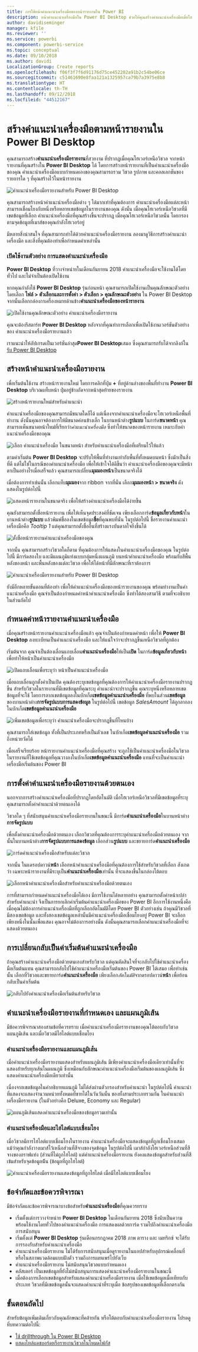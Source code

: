 ```yaml
---
title: การใช้หน้าคำแนะนำเครื่องมือของหน้ารายงานใน Power BI
description: หน้าคำแนะนำเครื่องมือใน Power BI Desktop ช่วยให้คุณสร้างคำแนะนำเครื่องมือเมื่อโฮเวอร์ที่สวยงาม สำหรับวิชวลในรายงานของคุณ
author: davidiseminger
manager: kfile
ms.reviewer: ''
ms.service: powerbi
ms.component: powerbi-service
ms.topic: conceptual
ms.date: 09/10/2018
ms.author: davidi
LocalizationGroup: Create reports
ms.openlocfilehash: f06f3f7f6d91176d75ce452202a91b2c54be06ce
ms.sourcegitcommit: c51461690e8faa121a1325957ca79b7a3975e8b8
ms.translationtype: HT
ms.contentlocale: th-TH
ms.lasthandoff: 09/12/2018
ms.locfileid: "44512167"
---
```

# <a name="create-tooltips-based-on-report-pages-in-power-bi-desktop"></a>สร้างคำแนะนำเครื่องมือตามหน้ารายงานใน Power BI Desktop
คุณสามารถสร้าง**คำแนะนำเครื่องมือรายงาน**ที่สวยงาม ที่ปรากฏเมื่อคุณโฮเวอร์เหนือวิชวล จากหน้ารายงานที่คุณสร้างใน **Power BI Desktop** ได้ โดยการสร้างหน้ารายงานที่เป็นคำแนะนำเครื่องมือของคุณ คำแนะนำเครื่องมือแบบกำหนดเองของคุณสามารถรวม วิชวล รูปภาพ และคอลเลกชันของรายการใด ๆ ที่คุณสร้างไว้ในหน้ารายงาน 

![คำแนะนำเครื่องมือรายงานสำหรับ Power BI Desktop](media/desktop-tooltips/desktop-tooltips_00a.png)

คุณสามารถสร้างหน้าคำแนะนำเครื่องมือต่าง ๆ ได้มากเท่าที่คุณต้องการ คำแนะนำเครื่องมือแต่ละหน้า สามารถเชื่อมโยงกับหนึ่งหรือหลายเขตข้อมูลในรายงานของคุณ ดังนั้น เมื่อคุณโฮเวอร์เหนือวิชวลที่มีเขตข้อมูลที่เลือก คำแนะนำเครื่องมือที่คุณสร้างขึ้นจะปรากฏ เมื่อคุณโฮเวอร์เหนือวิชวลนั้น โดยกรองตามจุดข้อมูลที่เมาส์ของคุณกำลังโฮเวอร์อยู่ 

มีหลายสิ่งน่าสนใจ ที่คุณสามารถทำได้ด้วยคำแนะนำเครื่องมือรายงาน ลองมาดูวิธีการสร้างคำแนะนำเครื่องมือ และสิ่งที่คุณต้องทำเพื่อกำหนดค่าเหล่านั้น

### <a name="enable-the-tooltips-preview"></a>เปิดใช้งานตัวอย่าง การแสดงคำแนะนำเครื่องมือ 
**Power BI Desktop** ที่วางจำหน่ายในเดือนกันยายน 2018 คำแนะนำเครื่องมือจะใช้งานได้โดยทั่วไป และไม่จำเป็นต้องเปิดใช้งาน 

หากคุณกำลังใช้ **Power BI Desktop** รุ่นก่อนหน้า คุณสามารถเปิดใช้งานเป็นคุณลักษณะตัวอย่างโดยเลือก **ไฟล์ > ตัวเลือกและการตั้งค่า > ตัวเลือก > คุณลักษณะตัวอย่าง** ใน Power BI Desktop จากนั้นเลือกกล่องกาเครื่องหมายด้านข้าง**คำแนะนำเครื่องมือของหน้ารายงาน** 

![เปิดใช้งานคุณลักษณะตัวอย่าง คำแนะนำเครื่องมือรายงาน](media/desktop-tooltips/desktop-tooltips_01.png)

คุณจะต้องรีสตาร์ท **Power BI Desktop** หลังจากที่คุณทำการเลือกเพื่อเปิดใช้งานเวอร์ชันตัวอย่างของ คำแนะนำเครื่องมือรายงานแล้ว

เราแนะนำให้อัปเกรดเป็นเวอร์ชันล่าสุด**Power BI Desktop**เสมอ ซึ่งคุณสามารถรับได้จากลิงก์ใน[รับ Power BI Desktop](desktop-get-the-desktop.md) 

## <a name="create-a-report-tooltip-page"></a>สร้างหน้าคำแนะนำเครื่องมือรายงาน
เพื่อเริ่มต้นใช้งาน สร้างหน้ารายงานใหม่ โดยการคลิกที่ปุ่ม **+** ที่อยู่ด้านล่างของพื้นที่ทำงาน **Power BI Desktop** บริเวณแท็บหน้า ปุ่มอยู่ข้างถัดจากหน้าสุดท้ายของรายงาน 

![สร้างหน้ารายงานใหม่สำหรับคำแนะนำ](media/desktop-tooltips/desktop-tooltips_02.png)

คำแนะนำเครื่องมือของคุณสามารถมีขนาดใดก็ได้ แต่เนื่องจากคำแนะนำเครื่องมือจะโฮเวอร์เหนือพื้นที่ทำงาน ดังนั้นคุณอาจต้องการให้มีขนาดค่อนข้างเล็ก ในบานหน้าต่าง**รูปแบบ** ในการ์ด**ขนาดหน้า** คุณสามารถเห็นขนาดหน้าใหม่ที่เรียกว่า*คำแนะนำเครื่องมือ* ซึ่งทำให้ขนาดของหน้ารายงาน เหมาะกับคำแนะนำเครื่องมือของคุณ

![เลือก คำแนะนำเครื่องมือ ในขนาดหน้า สำหรับคำแนะนำเครื่องมือที่เตรียมไว้ให้แล้ว](media/desktop-tooltips/desktop-tooltips_03.png)

ตามค่าเริ่มต้น **Power BI Desktop** จะปรับให้พื้นที่ทำงานเท่ากับพื้นที่ทั้งหมดบนหน้า ซึ่งมักเป็นสิ่งที่ดี แต่ไม่ใช่ในกรณีของคำแนะนำเครื่องมือ เพื่อให้เข้าใจได้ดีขึ้นว่า คำแนะนำเครื่องมือของคุณจะมีหน้าตาเป็นอย่างไรเมื่อเสร็จแล้ว คุณสามารถเปลี่ยน**มุมมองหน้า**เป็นขนาดจริงได้ 

เมื่อต้องการทำเช่นนั้น เลือกแท็บ**มุมมอง**จาก ribbon จากที่นั่น เลือก**มุมมองหน้า > ขนาดจริง** ดังแสดงในรูปต่อไปนี้

![แสดงหน้ารายงานในขนาดจริง เพื่อให้สร้างคำแนะนำเครื่องมือได้ง่ายขึ้น](media/desktop-tooltips/desktop-tooltips_04.png)

คุณยังสามารถตั้งชื่อหน้ารายงาน เพื่อให้เห็นจุดประสงค์ที่ชัดเจน เพียงเลือกการ์ด**ข้อมูลเกี่ยวกับหน้า**ในบานหน้าต่าง**รูปแบบ** แล้วพิมพ์ชื่อลงในเขตข้อมูล**ชื่อ**ที่คุณพบที่นั่น ในรูปต่อไปนี้ ชื่อรายงานคำแนะนำเครื่องมือคือ *Tooltip 1* แต่คุณสามารถตั้งชื่ออื่นที่สร้างแรงบันดาลใจยิ่งขึ้นได้

![ตั้งชื่อหน้ารายงานคำแนะนำเครื่องมือของคุณ](media/desktop-tooltips/desktop-tooltips_05.png)

จากนั้น คุณสามารถสร้างวิชวลใดก็ตาม ที่คุณต้องการให้แสดงในคำแนะนำเครื่องมือของคุณ ในรูปต่อไปนี้ มีการ์ดสองใบ และมีแผนภูมิแท่งแบบกลุ่มหนึ่งแผนภูมิ บนหน้าคำแนะนำเครื่องมือ พร้อมกับสีพื้นหลังของหน้า และพื้นหลังของแต่ละวิชวล เพื่อให้ได้หน้าที่มีลักษณะที่เราต้องการ

![คำแนะนำเครื่องมือรายงานสำหรับ Power BI Desktop](media/desktop-tooltips/desktop-tooltips_06.png)

ยังมีอีกหลายขั้นตอนที่ต้องทำ เพื่อให้คำแนะนำเครื่องมือของหน้ารายงานของคุณ พร้อมทำงานเป็นคำแนะนำเครื่องมือ คุณจำเป็นต้องกำหนดค่าหน้าคำแนะนำเครื่องมือ ซึ่งทำได้สองสามวิธี ตามที่จะอธิบายในส่วนถัดไป 

## <a name="configure-your-tooltip-report-page"></a>กำหนดค่าหน้ารายงานคำแนะนำเครื่องมือ

เมื่อคุณสร้างหน้ารายงานคำแนะนำเครื่องมือแล้ว คุณจำเป็นต้องกำหนดค่าหน้า เพื่อให้ **Power BI Desktop** ลงทะเบียนเป็นคำแนะนำเครื่องมือ และให้แน่ใจว่าจะปรากฏขึ้นเหนือวิชวลที่ถูกต้อง

เริ่มต้นจาก คุณจำเป็นต้องเลื่อนแถบเลื่อน**คำแนะนำเครื่องมือ**ให้เป็น**เปิด** ในการ์ด**ข้อมูลเกี่ยวกับหน้า** เพื่อทำให้หน้าเป็นคำแนะนำเครื่องมือ 

![เปิดแถบเลื่อนเพื่อระบุว่า หน้าเป็นคำแนะนำเครื่องมือ](media/desktop-tooltips/desktop-tooltips_07.png)

เมื่อแถบเลื่อนถูกตั้งค่าเป็นเปิด คุณต้องระบุเขตข้อมูลที่คุณต้องการให้คำแนะนำเครื่องมือรายงานปรากฏขึ้น สำหรับวิชวลในรายงานที่มีเขตข้อมูลที่คุณระบุ คำแนะนำจะปรากฏขึ้น คุณระบุหนึ่งหรือหลายเขตข้อมูลที่จะใช้ โดยการลากเขตข้อมูลลงในบักเก็ต**เขตข้อมูลคำแนะนำเครื่องมือ** ที่พบในส่วน**เขตข้อมูล**ของบานหน้าต่าง**การจัดรูปแบบการแสดงข้อมูล** ในรูปต่อไปนี้ เขตข้อมูล *SalesAmount* ได้ถูกลากลงในบักเก็ต**เขตข้อมูลคำแนะนำเครื่องมือ**

![เพิ่มเขตข้อมูลเพื่อระบุว่า คำแนะนำเครื่องมือจะปรากฏขึ้นที่ไหนบ้าง](media/desktop-tooltips/desktop-tooltips_08.png)
 
คุณสามารถใส่เขตข้อมูล ทั้งที่เป็นประเภทหรือเป็นตัวเลข ในบักเก็ต**เขตข้อมูลคำแนะนำเครื่องมือ** รวมถึงหน่วยวัดได้

เมื่อเสร็จเรียบร้อย หน้ารายงานคำแนะนำเครื่องมือที่คุณสร้าง จะถูกใช้เป็นคำแนะนำเครื่องมือในวิชวล ในรายงานที่ใช้เขตข้อมูลที่คุณวางลงในบักเก็ต**เขตข้อมูลคำแนะนำเครื่องมือ** แทนที่จะเป็นคำแนะนำเครื่องมือเริ่มต้นของ Power BI

## <a name="manually-setting-a-report-tooltip"></a>การตั้งค่าคำแนะนำเครื่องมือรายงานด้วยตนเอง

นอกจากการสร้างคำแนะนำเครื่องมือที่ปรากฏโดยอัตโนมัติ เมื่อโฮเวอร์เหนือวิชวลที่มีเขตข้อมูลที่ระบุ คุณสามารถตั้งค่าคำแนะนำด้วยตนเองได้ 

วิชวลใด ๆ ที่สนับสนุนคำแนะนำเครื่องมือรายงานในขณะนี้ มีการ์ด**คำแนะนำเครื่องมือ**ในบานหน้าต่าง**การจัดรูปแบบ** 

เพื่อตั้งค่าแนะนำเครื่องมือด้วยตนเอง เลือกวิชวลที่คุณต้องการระบุคำแนะนำเครื่องมือด้วยตนเอง จากนั้นในบานหน้าต่าง**การจัดรูปแบบการแสดงข้อมูล** เลือกส่วน**รูปแบบ** และขยายการ์ด**คำแนะนำเครื่องมือ**

![การ์ดคำแนะนำเครื่องมือสำหรับแต่ละวิชวล](media/desktop-tooltips/desktop-tooltips_09.png)

จากนั้น ในแดรอปดาวน์**หน้า** เลือกหน้าคำแนะนำเครื่องมือที่คุณต้องการใช้สำหรับวิชวลที่เลือก สังเกตว่า เฉพาะหน้ารายงานที่มีระบุเป็น**คำแนะนำเครื่องมือ**เท่านั้น ที่จะแสดงขึ้นในกล่องโต้ตอบ

![เลือกหน้าคำแนะนำเครื่องมือสำหรับคำแนะนำเครื่องมือด้วยตนเอง](media/desktop-tooltips/desktop-tooltips_10.png)

การที่สามารถกำหนดคำแนะนำเครื่องมือได้เอง มีการใช้งานได้หลายอย่าง คุณสามารถตั้งค่าหน้าเปล่าสำหรับคำแนะนำ จึงเป็นการยกเลิกค่าเริ่มต้นคำแนะนำเครื่องมือของ Power BI อีกการใช้งานหนึ่งคือ เมื่อคุณไม่ต้องการคำแนะนำเครื่องมือที่ถูกเลือกอัตโนมัติโดย Power BI ตัวอย่างเช่น ถ้าคุณมีวิชวลที่มีสองเขตข้อมูล และทั้งสองเขตข้อมูลเหล่านั้นมีคำแนะนำเครื่องมือเชื่อมโยงอยู่ Power BI จะเลือกเพียงหนึ่งในนั้นเพื่อแสดง คุณอาจไม่ต้องการอย่างนั้น ดังนั้นคุณสามารถเลือกคำแนะนำเครื่องมือที่จะแสดงด้วยตนเอง

## <a name="reverting-to-default-tooltips"></a>การเปลี่ยนกลับเป็นค่าเริ่มต้นคำแนะนำเครื่องมือ

ถ้าคุณสร้างคำแนะนำเครื่องมือด้วยตนเองสำหรับวิชวล แต่คุณตัดสินใจที่จะกลับไปใช้คำแนะนำเครื่องมือเริ่มต้นแทน คุณสามารถกลับไปใช้คำแนะนำเครื่องมือเริ่มต้นของ Power BI ได้เสมอ เพื่อทำเช่นนั้น เลือกที่วิชวลและขยายการ์ด**คำแนะนำเครื่องมือ** เพียงเลือก*อัตโนมัติ*จากดรอปดาวน์**หน้า** เพื่อย้อนกลับเป็นค่าเริ่มต้น

![กลับไปยังคำแนะนำเครื่องมือเริ่มต้นสำหรับวิชวล](media/desktop-tooltips/desktop-tooltips_11.png)

## <a name="custom-report-tooltips-and-line-charts"></a>คำแนะนำเครื่องมือรายงานที่กำหนดเอง และแผนภูมิเส้น

มีข้อควรพิจารณาสองสามข้อที่ควรทราบ เมื่อคำแนะนำเครื่องมือรายงานของคุณโต้ตอบกับวิชวลแผนภูมิเส้น และเมื่อวิชวลมีไฮไลต์แบบเชื่อมโยง

### <a name="report-tooltips-and-line-charts"></a>คำแนะนำเครื่องมือรายงานและแผนภูมิเส้น

เมื่อคำแนะนำเครื่องมือรายงานแสดงสำหรับแผนภูมิเส้น มีเพียงคำแนะนำเครื่องมือเดียวเท่านั้นที่จะแสดงสำหรับทุกเส้นในแผนภูมิ ซึ่งเหมือนกับลักษณะคำแนะนำเครื่องมือเริ่มต้นของแผนภูมิเส้น ซึ่งแสดงคำแนะนำเครื่องมือเดียวเท่านั้น 

เนื่องจากเขตข้อมูลในคำอธิบายแผนภูมิ ไม่ได้ส่งผ่านตัวกรองสำหรับคำแนะนำ ในรูปต่อไปนี้ คำแนะนำที่แสดงจะแสดงจำนวนหน่วยทั้งหมดที่ขายได้ในวันวันนั้น ของทั้งสามประเภทรวมกัน ในคำแนะนำเครื่องมือรายงาน (ในตัวอย่างคือ Deluxe, Economy และ Regular) 

![แผนภูมิเส้นแสดงคำแนะนำเครื่องมือของข้อมูลรวมเท่านั้น](media/desktop-tooltips/desktop-tooltips_12.png)

### <a name="report-tooltips-and-cross-highlighting"></a>คำแนะนำเครื่องมือและไฮไลต์แบบเชื่อมโยง

เมื่อวิชวลมีการไฮไลต์แบบเชื่อมโยงในรายงาน คำแนะนำเครื่องมือจะแสดงข้อมูลที่ถูกเชื่อมโยงเสมอ แม้ว่าคุณกำลังวางเมาส์ไว้เหนือส่วนที่สีจางของจุดข้อมูล ในรูปต่อไปนี้ เมาส์กำลังโฮเวอร์เหนือส่วนที่สีจางของกราฟแท่ง (ส่วนที่ไม่ถูกไฮไลต์) แต่คำแนะนำเครื่องมือรายงาน ยังคงแสดงข้อมูลสำหรับส่วนที่สีเข้มสำหรับจุดข้อมูลน้ัน (ข้อมูลที่ถูกไฮไลต์)

![คำแนะนำเครื่องมือรายงานแสดงข้อมูลที่ถูกไฮไลต์ เมื่อมีไฮไลต์แบบเชื่อมโยง](media/desktop-tooltips/desktop-tooltips_13.png)



## <a name="limitations-and-considerations"></a>ข้อจำกัดและข้อควรพิจารณา
มีข้อจำกัดและข้อควรพิจารณาบางข้อสำหรับ**คำแนะนำเครื่องมือ**ที่คุณควรทราบ

* เริ่มตั้งแต่การวางจำหน่าย **Power BI Desktop** ในเดือนกันยายน 2018 ซึ่งนับเป็นความพร้อมใช้งานโดยทั่วไปของคำแนะนำเครื่องมือ การแสดงผลด้วยการ์ด รวมไปถึงคำแนะนำเครื่องมือการสนับสนุน
* เริ่มตั้งแต่ **Power BI Desktop** รุ่นเดือนกรกฎาคม 2018 ภาพ ตาราง และ เมทริกซ์ จะได้รับการรองรับสำหรับคำแนะนำเครื่องมือ 
* คำแนะนำเครื่องมือรายงาน ไม่ได้รับการสนับสนุนเมื่อดูรายงานในแอปสำหรับอุปกรณ์เคลื่อนที่ หรือในสภาพแวดล้อมแบบฝังตัว รวมถึงการเผยแพร่ไปยังเว็บ 
* คำแนะนำเครื่องมือรายงาน ไม่สนับสนุนวิชวลแบบกำหนดเอง 
* คลัสเตอร์ เป็นเขตข้อมูลที่ยังไม่สนับสนุนการแสดงคำแนะนำเครื่องมือรายงานในขณะนี้ 
* เมื่อต้องการเลือกเขตข้อมูลสำหรับแสดงคำแนะนำเครื่องมือรายงาน เมื่อใช้เขตข้อมูลเมื่อเทียบกับประเภท วิชวลที่มีเขตข้อมูลนั้นจะแสดงคำแนะนำที่ระบุเมื่อ ข้อสรุปของเขตข้อมูลที่เลือกตรงกัน 



## <a name="next-steps"></a>ขั้นตอนถัดไป
สำหรับข้อมูลเพิ่มเติมเกี่ยวกับคุณลักษณะที่คล้ายกัน หรือโต้ตอบกับคำแนะนำเครื่องมือรายงาน โปรดดูที่บทความต่อไปนี้:

* [ใช้ drillthrough ใน Power BI Desktop](desktop-drillthrough.md)
* [แสดงไทล์แดชบอร์ดหรือรายงานวิชวลในโหมดโฟกัส](service-focus-mode.md)

